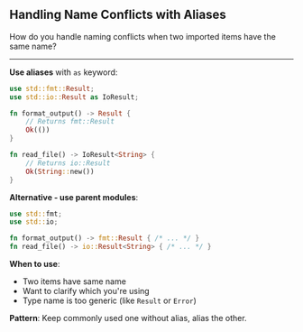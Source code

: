 ## Handling Name Conflicts with Aliases

How do you handle naming conflicts when two imported items have the same name?

---

**Use aliases** with `as` keyword:

```rust
use std::fmt::Result;
use std::io::Result as IoResult;

fn format_output() -> Result {
    // Returns fmt::Result
    Ok(())
}

fn read_file() -> IoResult<String> {
    // Returns io::Result
    Ok(String::new())
}
```

**Alternative - use parent modules**:
```rust
use std::fmt;
use std::io;

fn format_output() -> fmt::Result { /* ... */ }
fn read_file() -> io::Result<String> { /* ... */ }
```

**When to use**:
- Two items have same name
- Want to clarify which you're using
- Type name is too generic (like `Result` or `Error`)

**Pattern**: Keep commonly used one without alias, alias the other.

